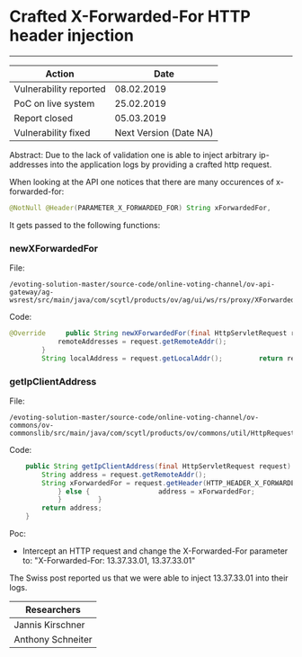# Crafted X-Forwarded-For HTTP header injection
---

| Action  | Date  |
|---|---|
| Vulnerability reported  | 08.02.2019  |
| PoC on live system | 25.02.2019 |
| Report closed  |  05.03.2019 |
| Vulnerability fixed  | Next Version (Date NA)  |

Abstract:
Due to the lack of validation one is able to inject arbitrary ip-addresses into the application logs by providing a crafted http request. 

When looking at the API one notices that there are many occurences of x-forwarded-for:
```java
@NotNull @Header(PARAMETER_X_FORWARDED_FOR) String xForwardedFor,
```

It gets passed to the following functions:

### newXForwardedFor

File:
```
/evoting-solution-master/source-code/online-voting-channel/ov-api-gateway/ag-wsrest/src/main/java/com/scytl/products/ov/ag/ui/ws/rs/proxy/XForwardedForFactoryImpl.java
```

Code:
```java
@Override     public String newXForwardedFor(final HttpServletRequest request) {         String remoteAddresses = request.getHeader(HEADER);         if (remoteAddresses == null) { 
            remoteAddresses = request.getRemoteAddr(); 
        } 
        String localAddress = request.getLocalAddr();         return remoteAddresses + ',' + localAddress;     }
```

### getIpClientAddress

File:
```
/evoting-solution-master/source-code/online-voting-channel/ov-commons/ov-commonslib/src/main/java/com/scytl/products/ov/commons/util/HttpRequestService.java
```

Code:
```java
    public String getIpClientAddress(final HttpServletRequest request) { 
        String address = request.getRemoteAddr(); 
        String xForwardedFor = request.getHeader(HTTP_HEADER_X_FORWARDED_FOR);         if (xForwardedFor != null && !xForwardedFor.isEmpty()) {             int index = xForwardedFor.indexOf(',');             if (index > 0) {                 address = xForwardedFor.substring(0, index); 
            } else {                 address = xForwardedFor; 
            }         } 
        return address; 
    }

```



Poc:
- Intercept an HTTP request and change the X-Forwarded-For parameter to: 
"X-Forwarded-For: 13.37.33.01, 13.37.33.01"

The Swiss post reported us that we were able to inject 13.37.33.01 into their logs. 


| Researchers |
| --- |
| Jannis Kirschner | 
| Anthony Schneiter | 

